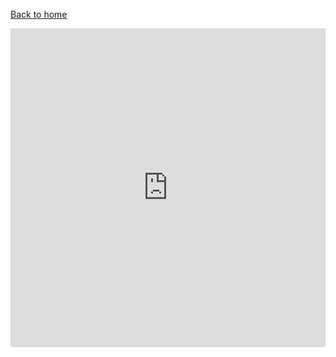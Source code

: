 [Back to home](https://venkatvv.github.io/)
<iframe id="iframe_container" frameborder="0" webkitallowfullscreen="" mozallowfullscreen="" allowfullscreen="" width="100%" height="510" src="https://prezi.com/embed/4zdlawrgpltz/?bgcolor=ffffff&amp;lock_to_path=0&amp;autoplay=0&amp;autohide_ctrls=0&amp;landing_data=bHVZZmNaNDBIWnNjdEVENDRhZDFNZGNIUE43MHdLNWpsdFJLb2ZHanI5bHdQaWVXZ0ZUdG5Bb3JTbk9HL3JNbTN3PT0&amp;landing_sign=mdX47eiGRdRTVxFZVnMsyUjb29DJcnPT3cJ3kq0iHDc"></iframe>